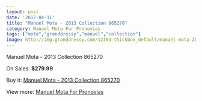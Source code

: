 ```yaml
---
layout: post
date: '2017-04-11'
title: "Manuel Mota - 2013 Collection 865270"
category: Manuel Mota For Pronovias
tags: ["mota","granddressy","manuel","collection"]
image: http://img.granddressy.com/12394-thickbox_default/manuel-mota-2013-collection-865270.jpg
---
```

Manuel Mota - 2013 Collection 865270

On Sales: **$279.99**
<a href="https://www.granddressy.com/en/manuel-mota-for-pronovias/11476-manuel-mota-2013-collection-865270.html"><amp-img layout="responsive" width="600" height="600" src="//img.granddressy.com/12394-thickbox_default/manuel-mota-2013-collection-865270.jpg" alt="Manuel Mota - 2013 Collection 865270 0" /></a>

Buy it: [Manuel Mota - 2013 Collection 865270](https://www.granddressy.com/en/manuel-mota-for-pronovias/11476-manuel-mota-2013-collection-865270.html "Manuel Mota - 2013 Collection 865270")

View more: [Manuel Mota For Pronovias](https://www.granddressy.com/en/272-manuel-mota-for-pronovias "Manuel Mota For Pronovias")
